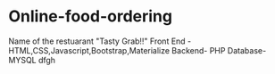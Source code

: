 # Online-food-ordering
Name of the restuarant "Tasty Grab!!"
Front End - HTML,CSS,Javascript,Bootstrap,Materialize 
Backend- PHP
Database-MYSQL
dfgh


